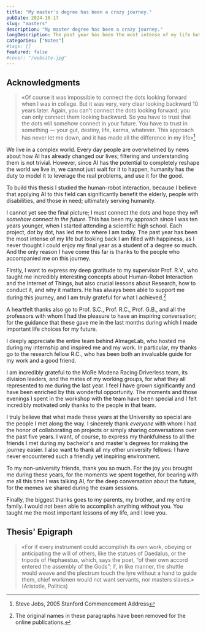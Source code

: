 ```yaml
---
title: "My master's degree has been a crazy journey."
pubDate: 2024-10-17
slug: "masters"
description: "My master degree has been a crazy journey."
longDescription: The past year has been the most intense of my life but looking back I am filled with happiness, as I never thought I could enjoy my final year as a student of a degree so much. The following text is part of the acknowledgments of my Master's Degree thesis.
categories: ["Notes"]
#tags: []
featured: false
#cover: "/website.jpg"
---
```


## Acknowledgments  

> «Of course it was impossible to connect the dots looking forward when I was in college. But it was very, very clear looking backward 10 years later. Again, you can't connect the dots looking forward; you can only connect them looking backward. So you have to trust that the dots will somehow connect in your future. You have to trust in something — your gut, destiny, life, karma, whatever. This approach has never let me down, and it has made all the difference in my life»[^1]

We live in a complex world. Every day people are overwhelmed by news about how AI has already changed our lives; filtering and understanding them is not trivial. However, since AI has the potential to completely reshape the world we live in, we cannot just wait for it to happen, humanity has the duty to model it to leverage the real problems, and use it for the good.  

To build this thesis I studied the human-robot interaction, because I believe that applying AI to this field can significantly benefit the elderly, people with disabilities, and those in need; ultimately serving humanity.

I cannot yet see the final picture; I must connect the dots and hope they _will somehow connect in the future_. This has been my approach since I was ten years younger, when I started attending a scientific high school. Each project, dot by dot, has led me to where I am today. The past year has been the most intense of my life but looking back I am filled with happiness, as I never thought I could enjoy my final year as a student of a degree so much. And the only reason I have come this far is thanks to the people who accompanied me on this journey.

Firstly, I want to express my deep gratitude to my supervisor Prof. R.V., who taught me incredibly interesting concepts about Human-Robot Interaction and the Internet of Things, but also crucial lessons about Research, how to conduct it, and why it matters. He has always been able to support me during this journey, and I am truly grateful for what I achieved.[^2]

A heartfelt thanks also go to Prof. S.C., Prof. R.C., Prof. G.B., and all the professors with whom I had the pleasure to have an inspiring conversation; for the guidance that these gave me in the last months during which I made important life choices for my future.

I deeply appreciate the entire team behind AImageLab, who hosted me during my internship and inspired me and my work. In particular, my thanks go to the research fellow R.C., who has been both an invaluable guide for my work and a good friend.

I am incredibly grateful to the MoRe Modena Racing Driverless team, its division leaders, and the mates of my working groups, for what they all represented to me during the last year. I feel I have grown significantly and have been enriched by this wonderful opportunity. The moments and those evenings I spent in the workshop with the team have been special and I felt incredibly motivated only thanks to the people in that team.

I truly believe that what made these years at the University so special are the people I met along the way. I sincerely thank _everyone_ with whom I had the honor of collaborating on projects or simply sharing conversations over the past five years. I want, of course, to express my thankfulness to all the friends I met during my bachelor's and master's degrees for making the journey easier. I also want to thank all my other university fellows: I have never encountered such a friendly yet inspiring environment.  

To my non-university friends, thank you so much. For the joy you brought me during these years, for the moments we spent together, for bearing with me all this time I was talking AI, for the deep conversation about the future, for the memes we shared during the exam sessions.  

Finally, the biggest thanks goes to my parents, my brother, and my entire family. I would not been able to accomplish anything without you. You taught me the most important lessons of my life, and I love you.

## Thesis' Epigraph

> «For if every instrument could accomplish its own work, obeying or anticipating the will of others, like the statues of Daedalus, or the tripods of Hephaestus, which, says the poet, “of their own accord entered the assembly of the Gods”; if, in like manner, the shuttle would weave and the plectrum touch the lyre without a hand to guide them, chief workmen would not want servants, nor masters slaves.» (Aristotle, Politics)


[^1]: Steve Jobs, 2005 Stanford Commencement Address
[^2]: The original names in these paragraphs have been removed for the online publications.  